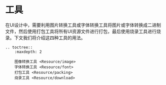 # 工具

在UI设计中，需要利用图片转换工具或字体转换工具将图片或字体转换成二进制文件，然后使用打包工具将所有UI资源文件进行打包，最后使用烧录工具进行烧录。下文我们将介绍这四种工具的用法。


<!-- Add tool downlod link here -->


```eval_rst
.. toctree::
    :maxdepth: 2

    图像转换工具 <Resource/image>
    字体转换工具 <Resource/font>
    打包工具 <Resource/packing>
    烧录工具 <Resource/download>
```

